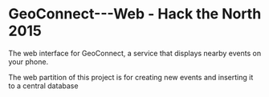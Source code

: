 # GeoConnect---Web - Hack the North 2015

The web interface for GeoConnect, a service that displays nearby events on your phone.

The web partition of this project is for creating new events and inserting it to a central database
